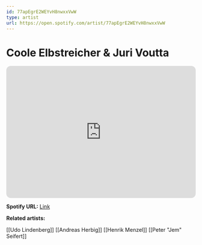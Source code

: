 ```yaml
---
id: 77apEgrE2WEYvH8nwxxVwW
type: artist
url: https://open.spotify.com/artist/77apEgrE2WEYvH8nwxxVwW
---
```

# Coole Elbstreicher & Juri Voutta

<iframe style="border-radius:12px" src="https://open.spotify.com/embed/artist/77apEgrE2WEYvH8nwxxVwW" width="100%" height="352" frameBorder="0" allowfullscreen="" allow="autoplay; clipboard-write; encrypted-media; fullscreen; picture-in-picture" loading="lazy"></iframe>

**Spotify URL:** [Link](https://open.spotify.com/artist/77apEgrE2WEYvH8nwxxVwW)

**Related artists:**

[[Udo Lindenberg]]
[[Andreas Herbig]]
[[Henrik Menzel]]
[[Peter "Jem" Seifert]]
